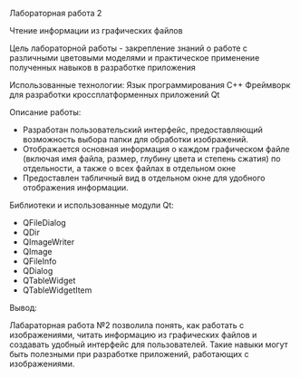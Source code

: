 Лабораторная работа 2

Чтение информации из графических файлов

Цель лабораторной работы - закрепление знаний о работе с различными цветовыми моделями и практическое применение полученных навыков в разработке приложения

Использованные технологии:
Язык программирования C++
Фреймворк для разработки кроссплатформенных приложений Qt

Описание работы:
- Разработан пользовательский интерфейс, предоставляющий возможность выбора папки для обработки изображений.
- Отображается основная информация о каждом графическом файле (включая имя файла, размер, глубину цвета и степень сжатия) по отдельности, а также о всех файлах в отдельном окне
- Предоставлен табличный вид в отдельном окне для удобного отображения информации.

Библиотеки и использованные модули Qt:
- QFileDialog
- QDir
- QImageWriter
- QImage
- QFileInfo
- QDialog
- QTableWidget
- QTableWidgetItem

Вывод:

Лабараторная работа №2 позволила понять, как работать с изображениями, читать информацию из графических файлов и создавать удобный интерфейс для пользователей. Такие навыки могут быть полезными при разработке приложений, работающих с изображениями.
